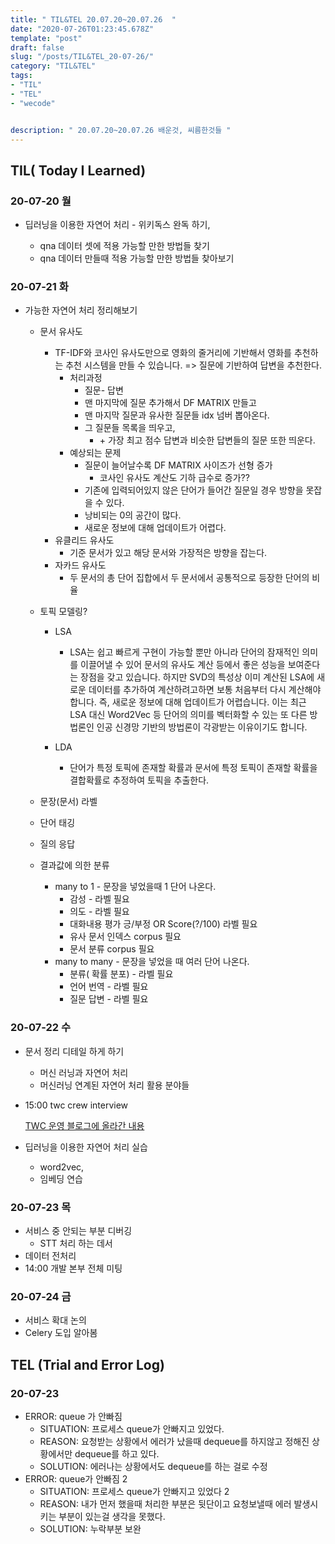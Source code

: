 ```yaml
---
title: " TIL&TEL 20.07.20~20.07.26  "
date: "2020-07-26T01:23:45.678Z"
template: "post"
draft: false
slug: "/posts/TIL&TEL_20-07-26/"
category: "TIL&TEL"
tags:
- "TIL"
- "TEL"
- "wecode"


description: " 20.07.20~20.07.26 배운것, 씨름한것들 "
---
```


## TIL( Today I Learned)

### 20-07-20 월

- 딥러닝을 이용한 자연어 처리 - 위키독스 완독 하기,

  - qna 데이터 셋에 적용 가능할 만한 방법들 찾기
  - qna 데이터 만들때 적용 가능할 만한 방법들 찾아보기

  

### 20-07-21 화

- 가능한 자연어 처리 정리해보기

  - 문서 유사도

    - TF-IDF와 코사인 유사도만으로 영화의 줄거리에 기반해서 영화를 추천하는 추천 시스템을 만들 수 있습니다. => 질문에 기반하여 답변을 추천한다.
      - 처리과정
        - 질문- 답변 
        - 맨 마지막에 질문 추가해서 DF MATRIX 만들고 
        - 맨 마지막 질문과 유사한 질문들 idx 넘버 뽑아온다. 
        - 그 질문들 목록을 띄우고,
          - \+ 가장 최고 점수 답변과 비슷한 답변들의 질문 또한 띄운다. 
      - 예상되는 문제
        - 질문이 늘어날수록 DF MATRIX 사이즈가 선형 증가
          - 코사인 유사도 계산도 기하 급수로 증가??
        - 기존에 입력되어있지 않은 단어가 들어간 질문일 경우 방향을 못잡을 수 있다.
        - 낭비되는 0의 공간이 많다. 
        - 새로운 정보에 대해 업데이트가 어렵다.
    - 유클리드 유사도
      - 기준 문서가 있고 해당 문서와 가장적은 방향을 잡는다.
    - 자카드 유사도
      - 두 문서의 총 단어 집합에서 두 문서에서 공통적으로 등장한 단어의 비율 

  - 토픽 모델링?

     

    - LSA

       

      - LSA는 쉽고 빠르게 구현이 가능할 뿐만 아니라 단어의 잠재적인 의미를 이끌어낼 수 있어 문서의 유사도 계산 등에서 좋은 성능을 보여준다는 장점을 갖고 있습니다. 하지만 SVD의 특성상 이미 계산된 LSA에 새로운 데이터를 추가하여 계산하려고하면 보통 처음부터 다시 계산해야 합니다. 즉, 새로운 정보에 대해 업데이트가 어렵습니다. 이는 최근 LSA 대신 Word2Vec 등 단어의 의미를 벡터화할 수 있는 또 다른 방법론인 인공 신경망 기반의 방법론이 각광받는 이유이기도 합니다.

    - LDA

      - 단어가 특정 토픽에 존재할 확률과 문서에 특정 토픽이 존재할 확률을 결합확률로 추정하여 토픽을 추출한다.

  - 문장(문서) 라벨

  - 단어 태깅

  - 질의 응답

    

  - 결과값에 의한 분류

    - many to 1 - 문장을 넣었을때 1 단어 나온다.
      - 감성 - 라벨 필요
      - 의도 - 라벨 필요
      - 대화내용 평가 긍/부정 OR Score(?/100) 라벨 필요
      - 유사 문서 인덱스 corpus 필요
      - 문서 분류 corpus 필요
    - many to many - 문장을 넣었을 때 여러 단어 나온다.
      - 분류( 확률 분포) - 라벨 필요
      - 언어 번역 - 라벨 필요
      - 질문 답변 - 라벨 필요

  

### 20-07-22 수

- 문서 정리 디테일 하게 하기 

  - 머신 러닝과 자연어 처리 
  - 머신러닝 연계된 자연어 처리 활용 분야들

- 15:00 twc crew interview

  [TWC 운영 블로그에 올라간 내용](https://m.blog.naver.com/cloudgate2016/222040296430)

- 딥러닝을 이용한 자연어 처리 실습

  - word2vec,
  - 임베딩 연습

### 20-07-23 목

- 서비스 중 안되는 부분 디버깅 
  - STT 처리 하는 데서 
- 데이터 전처리
- 14:00 개발 본부 전체 미팅

### 20-07-24 금

- 서비스 확대 논의 
- Celery 도입 알아봄

## TEL (Trial and Error Log)

### 20-07-23

- ERROR: queue 가 안빠짐
  - SITUATION: 프로세스 queue가 안빠지고 있었다.
  - REASON: 요청받는 상황에서 에러가 났을때 dequeue를 하지않고 정해진 상황에서만 dequeue를 하고 있다.
  - SOLUTION: 에러나는 상황에서도 dequeue를 하는 걸로 수정
- ERROR: queue가 안빠짐 2
  - SITUATION: 프로세스 queue가 안빠지고 있었다 2
  - REASON: 내가 먼저 했을때 처리한 부분은 뒷단이고 요청보낼때 에러 발생시키는 부분이 있는걸 생각을 못했다.
  - SOLUTION: 누락부분 보완

## 